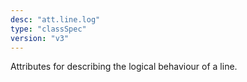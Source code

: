 ```yaml
---
desc: "att.line.log"
type: "classSpec"
version: "v3"
---
```


Attributes for describing the logical behaviour of a line.